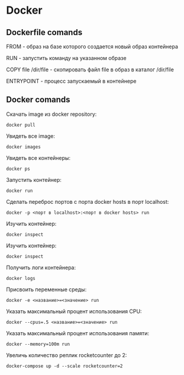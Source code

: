 # Docker

## Dockerfile comands
FROM - образ на базе которого создается новый образ контейнера

RUN - запустить команду на указанном образе

COPY file /dir/file - скопировать файл file в образ в каталог /dir/file

ENTRYPOINT - процесс запускаемый в контейнере

## Docker comands
Скачать image из docker repository:
```
docker pull
```
Увидеть все image:
```
docker images
```
Увидеть все контейнеры:
```
docker ps
```
Запустить контейнер:
```
docker run 
```
Сделать переброс портов с порта docker hosts в порт localhost:
```
docker -p <порт в localhost>:<порт в docker hosts> run 
```
Изучить контейнер:
```
docker inspect 
```
Изучить контейнер:
```
docker inspect 
```
Получить логи контейнера:
```
docker logs 
```
Присвоить переменные среды:
```
docker -e <название>=<значение> run
```
Указать максимальный процент использования CPU:
```
docker --cpus=.5 <название>=<значение> run
```
Указать максимальный процент использования памяти:
```
docker --memory=100m run
```
Увеличь количество реплик rocketcounter до 2:
``` 
docker-compose up -d --scale rocketcounter=2
```